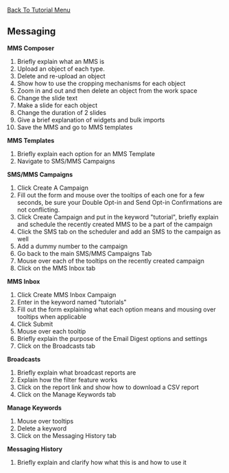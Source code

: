 <a href="/README.md">Back To Tutorial Menu</a>

<h2>Messaging</h2>

<strong>MMS Composer</strong>
<ol>
<li>Briefly explain what an MMS is</li>
<li>Upload an object of each type.</li>
<li>Delete and re-upload an object</li>
<li>Show how to use the cropping mechanisms for each object</li>
<li>Zoom in and out and then delete an object from the work space</li>
<li>Change the slide text </li>
<li>Make a slide for each object</li>
<li>Change the duration of 2 slides</li>
<li>Give a brief explanation of widgets and bulk imports</li>
<li>Save the MMS and go to MMS templates</li>
</ol>

<strong>MMS Templates</strong>

<ol>
<li>Briefly explain each option for an MMS Template</li>
<li>Navigate to SMS/MMS Campaigns</li>
</ol>

<strong>SMS/MMS Campaigns</strong>

<ol>
<li>Click Create A Campaign</li>
<li>Fill out the form and mouse over the tooltips of each one for a few seconds, be sure your Double Opt-in and Send Opt-in Confirmations are not conflicting.</li>
<li>Click Create Campaign and put in the keyword "tutorial", briefly explain and schedule the recently created MMS to be a part of the campaign</li>
<li>Click the SMS tab on the scheduler and add an SMS to the campaign as well</li>
<li>Add a dummy number to the campaign</li>
<li>Go back to the main SMS/MMS Campaigns Tab</li>
<li>Mouse over each of the tooltips on the recently created campaign</li>
<li>Click on the MMS Inbox tab</li>
</ol>

<strong>MMS Inbox</strong>

<ol>
<li>Click Create MMS Inbox Campaign</li>
<li>Enter in the keyword named "tutorials"</li>
<li>Fill out the form explaining what each option means and mousing over tooltips when applicable</li>
<li>Click Submit</li>
<li>Mouse over each tooltip</li>
<li>Briefly explain the purpose of the Email Digest options and settings</li>
<li>Click on the Broadcasts tab</li>
</ol>

<strong>Broadcasts</strong>

<ol>
<li>Briefly explain what broadcast reports are</li>
<li>Explain how the filter feature works</li>
<li>Click on the report link and show how to download a CSV report</li>
<li>Click on the Manage Keywords tab</li>
</ol>

<strong>Manage Keywords</strong>

<ol>
<li>Mouse over tooltips</li>
<li>Delete a keyword</li>
<li>Click on the Messaging History tab</li>
</ol>

<strong>Messaging History</strong>

<ol>
<li>Briefly explain and clarify how what this is and how to use it</li>
</ol>


